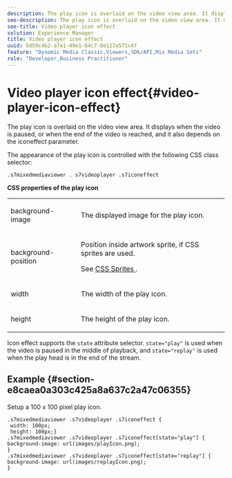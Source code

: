 ```yaml
---
description: The play icon is overlaid on the video view area. It displays when the video is paused, or when the end of the video is reached, and it also depends on the iconeffect parameter.
seo-description: The play icon is overlaid on the video view area. It displays when the video is paused, or when the end of the video is reached, and it also depends on the iconeffect parameter.
seo-title: Video player icon effect
solution: Experience Manager
title: Video player icon effect
uuid: 5d59c4b2-a7a1-49e1-84c7-0e127a571c4f
feature: "Dynamic Media Classic,Viewers,SDK/API,Mix Media Sets"
role: "Developer,Business Practitioner"
---
```


# Video player icon effect{#video-player-icon-effect}

The play icon is overlaid on the video view area. It displays when the video is paused, or when the end of the video is reached, and it also depends on the iconeffect parameter.

<!--<a id="section_061E550C1C1D4DB2BD663A898895B38C"></a>-->

The appearance of the play icon is controlled with the following CSS class selector:

```
.s7mixedmediaviewer . s7videoplayer .s7iconeffect
```

**CSS properties of the play icon**

<table id="table_C48C56E696304C9BAFEE71BA9EA9A174"> 
 <tbody> 
  <tr> 
   <td colname="col1"> <p> <span class="codeph"> background-image </span> </p> </td> 
   <td colname="col2"> <p> The displayed image for the play icon. </p> </td> 
  </tr> 
  <tr> 
   <td colname="col1"> <p> <span class="codeph"> background-position </span> </p> </td> 
   <td colname="col2"> <p> Position inside artwork sprite, if CSS sprites are used. </p> <p>See <a href="../../../c-html5-s7-aem-asset-viewers/c-html5-mixedmedia-viewer-about/c-html5-mixedmedia-viewer-customizingviewer/c-html5-mixedmedia-viewer-customizingviewer.md#section-209a43dfbddf4fc589e79cddaf233f50" format="dita" scope="local"> CSS Sprites </a>. </p> </td> 
  </tr> 
  <tr> 
   <td colname="col1"> <p> <span class="codeph"> width </span> </p> </td> 
   <td colname="col2"> <p> The width of the play icon. </p> </td> 
  </tr> 
  <tr> 
   <td colname="col1"> <p> <span class="codeph"> height </span> </p> </td> 
   <td colname="col2"> <p>The height of the play icon. </p> </td> 
  </tr> 
 </tbody> 
</table>

Icon effect supports the `state` attribute selector. `state="play"` is used when the video is paused in the middle of playback, and `state="replay"` is used when the play head is in the end of the stream.

## Example {#section-e8caea0a303c425a8a637c2a47c06355}

Setup a 100 x 100 pixel play icon.

```
.s7mixedmediaviewer .s7videoplayer .s7iconeffect { 
 width: 100px; 
 height: 100px;} 
.s7mixedmediaviewer .s7videoplayer .s7iconeffect[state="play"] { 
background-image: url(images/playIcon.png); 
} 
.s7mixedmediaviewer .s7videoplayer .s7iconeffect[state="replay"] { 
background-image: url(images/replayIcon.png); 
}
```

